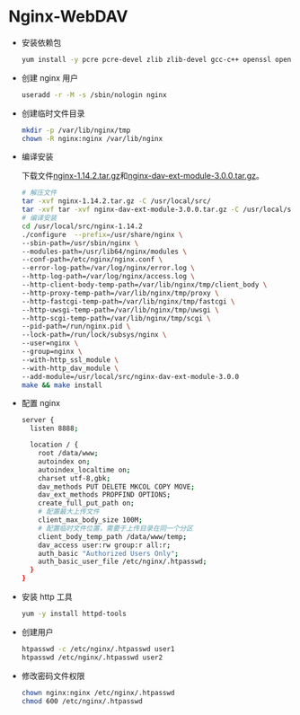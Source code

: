 # Nginx-WebDAV

- 安装依赖包

  ```bash
  yum install -y pcre pcre-devel zlib zlib-devel gcc-c++ openssl openssl-devel libxml2 libxml2-devel libxslt-devel
  ```

- 创建 nginx 用户

  ```bash
  useradd -r -M -s /sbin/nologin nginx
  ```

- 创建临时文件目录

  ```bash
  mkdir -p /var/lib/nginx/tmp
  chown -R nginx:nginx /var/lib/nginx
  ```

- 编译安装

  下载文件[nginx-1.14.2.tar.gz](http://nginx.org/download/nginx-1.14.2.tar.gz)和[nginx-dav-ext-module-3.0.0.tar.gz](https://github.com/arut/nginx-dav-ext-module/archive/v3.0.0.tar.gz)。

  ```bash
  # 解压文件
  tar -xvf nginx-1.14.2.tar.gz -C /usr/local/src/
  tar -xvf tar -xvf nginx-dav-ext-module-3.0.0.tar.gz -C /usr/local/src/
  # 编译安装
  cd /usr/local/src/nginx-1.14.2
  ./configure  --prefix=/usr/share/nginx \
  --sbin-path=/usr/sbin/nginx \
  --modules-path=/usr/lib64/nginx/modules \
  --conf-path=/etc/nginx/nginx.conf \
  --error-log-path=/var/log/nginx/error.log \
  --http-log-path=/var/log/nginx/access.log \
  --http-client-body-temp-path=/var/lib/nginx/tmp/client_body \
  --http-proxy-temp-path=/var/lib/nginx/tmp/proxy \
  --http-fastcgi-temp-path=/var/lib/nginx/tmp/fastcgi \
  --http-uwsgi-temp-path=/var/lib/nginx/tmp/uwsgi \
  --http-scgi-temp-path=/var/lib/nginx/tmp/scgi \
  --pid-path=/run/nginx.pid \
  --lock-path=/run/lock/subsys/nginx \
  --user=nginx \
  --group=nginx \
  --with-http_ssl_module \
  --with-http_dav_module \
  --add-module=/usr/local/src/nginx-dav-ext-module-3.0.0
  make && make install
  ```

- 配置 nginx

  ```bash
  server {
    listen 8888;

    location / {
      root /data/www;
      autoindex on;
      autoindex_localtime on;
      charset utf-8,gbk;
      dav_methods PUT DELETE MKCOL COPY MOVE;
      dav_ext_methods PROPFIND OPTIONS;
      create_full_put_path on;
      # 配置最大上传文件
      client_max_body_size 100M;
      # 配置临时文件位置，需要于上传目录在同一个分区
      client_body_temp_path /data/www/temp;
      dav_access user:rw group:r all:r;
      auth_basic "Authorized Users Only";
      auth_basic_user_file /etc/nginx/.htpasswd;
    }
  }
  ```

- 安装 http 工具

  ```bash
  yum -y install httpd-tools
  ```

- 创建用户

  ```bash
  htpasswd -c /etc/nginx/.htpasswd user1
  htpasswd /etc/nginx/.htpasswd user2
  ```

- 修改密码文件权限

  ```bash
  chown nginx:nginx /etc/nginx/.htpasswd
  chmod 600 /etc/nginx/.htpasswd
  ```
